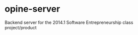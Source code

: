 opine-server
============

Backend server for the 2014.1 Software Entrepreneurship class project/product
